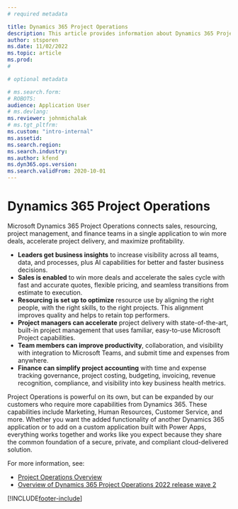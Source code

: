 ```yaml
---
# required metadata

title: Dynamics 365 Project Operations 
description: This article provides information about Dynamics 365 Project operations.
author: stsporen
ms.date: 11/02/2022
ms.topic: article
ms.prod: 
#

# optional metadata

# ms.search.form: 
# ROBOTS: 
audience: Application User
# ms.devlang: 
ms.reviewer: johnmichalak
# ms.tgt_pltfrm: 
ms.custom: "intro-internal"
ms.assetid: 
ms.search.region: 
ms.search.industry: 
ms.author: kfend
ms.dyn365.ops.version: 
ms.search.validFrom: 2020-10-01
---
```


# Dynamics 365 Project Operations

Microsoft Dynamics 365 Project Operations connects sales, resourcing, project management, and finance teams in a single application to win more deals, accelerate project delivery, and maximize profitability.

-	**Leaders get business insights** to increase visibility across all teams, data, and processes, plus AI capabilities for better and faster business decisions.
-	**Sales is enabled** to win more deals and accelerate the sales cycle with fast and accurate quotes, flexible pricing, and seamless transitions from estimate to execution.
-	**Resourcing is set up to optimize** resource use by aligning the right people, with the right skills, to the right projects. This alignment improves quality and helps to retain top performers.
-	**Project managers can accelerate** project delivery with state-of-the-art, built-in project management that uses familiar, easy-to-use Microsoft Project capabilities.
-	**Team members can improve productivity**, collaboration, and visibility with integration to Microsoft Teams, and submit time and expenses from anywhere.
-	**Finance can simplify project accounting** with time and expense tracking governance, project costing, budgeting, invoicing, revenue recognition, compliance, and visibility into key business health metrics.

Project Operations is powerful on its own, but can be expanded by our customers who require more capabilities from Dynamics 365. These capabilities include Marketing, Human Resources, Customer Service, and more. Whether you want the added functionality of another Dynamics 365 application or to add on a custom application built with Power Apps, everything works together and works like you expect because they share the common foundation of a secure, private, and compliant cloud-delivered solution.

For more information, see:

- [Project Operations Overview](https://dynamics.microsoft.com/en-us/project-operations/overview/)
- [Overview of Dynamics 365 Project Operations 2022 release wave 2](/dynamics365-release-plan/2022wave2/finance-operations/dynamics365-project-operations/)


[!INCLUDE[footer-include](includes/footer-banner.md)]
